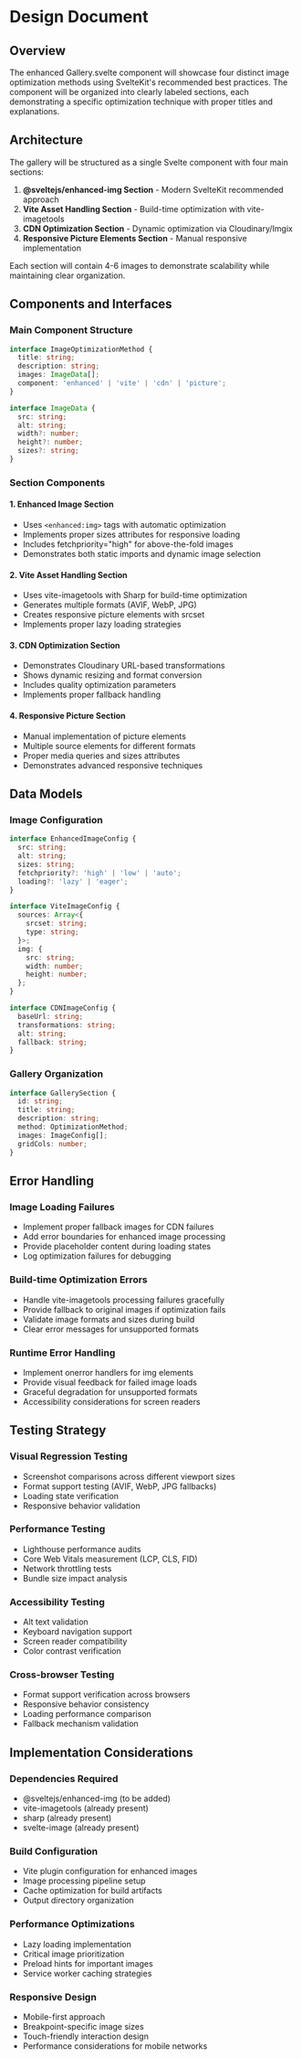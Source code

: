 # Design Document

## Overview

The enhanced Gallery.svelte component will showcase four distinct image optimization methods using SvelteKit's recommended best practices. The component will be organized into clearly labeled sections, each demonstrating a specific optimization technique with proper titles and explanations.

## Architecture

The gallery will be structured as a single Svelte component with four main sections:

1. **@sveltejs/enhanced-img Section** - Modern SvelteKit recommended approach
2. **Vite Asset Handling Section** - Build-time optimization with vite-imagetools
3. **CDN Optimization Section** - Dynamic optimization via Cloudinary/Imgix
4. **Responsive Picture Elements Section** - Manual responsive implementation

Each section will contain 4-6 images to demonstrate scalability while maintaining clear organization.

## Components and Interfaces

### Main Component Structure
```typescript
interface ImageOptimizationMethod {
  title: string;
  description: string;
  images: ImageData[];
  component: 'enhanced' | 'vite' | 'cdn' | 'picture';
}

interface ImageData {
  src: string;
  alt: string;
  width?: number;
  height?: number;
  sizes?: string;
}
```

### Section Components

#### 1. Enhanced Image Section
- Uses `<enhanced:img>` tags with automatic optimization
- Implements proper sizes attributes for responsive loading
- Includes fetchpriority="high" for above-the-fold images
- Demonstrates both static imports and dynamic image selection

#### 2. Vite Asset Handling Section
- Uses vite-imagetools with Sharp for build-time optimization
- Generates multiple formats (AVIF, WebP, JPG)
- Creates responsive picture elements with srcset
- Implements proper lazy loading strategies

#### 3. CDN Optimization Section
- Demonstrates Cloudinary URL-based transformations
- Shows dynamic resizing and format conversion
- Includes quality optimization parameters
- Implements proper fallback handling

#### 4. Responsive Picture Section
- Manual implementation of picture elements
- Multiple source elements for different formats
- Proper media queries and sizes attributes
- Demonstrates advanced responsive techniques

## Data Models

### Image Configuration
```typescript
interface EnhancedImageConfig {
  src: string;
  alt: string;
  sizes: string;
  fetchpriority?: 'high' | 'low' | 'auto';
  loading?: 'lazy' | 'eager';
}

interface ViteImageConfig {
  sources: Array<{
    srcset: string;
    type: string;
  }>;
  img: {
    src: string;
    width: number;
    height: number;
  };
}

interface CDNImageConfig {
  baseUrl: string;
  transformations: string;
  alt: string;
  fallback: string;
}
```

### Gallery Organization
```typescript
interface GallerySection {
  id: string;
  title: string;
  description: string;
  method: OptimizationMethod;
  images: ImageConfig[];
  gridCols: number;
}
```

## Error Handling

### Image Loading Failures
- Implement proper fallback images for CDN failures
- Add error boundaries for enhanced image processing
- Provide placeholder content during loading states
- Log optimization failures for debugging

### Build-time Optimization Errors
- Handle vite-imagetools processing failures gracefully
- Provide fallback to original images if optimization fails
- Validate image formats and sizes during build
- Clear error messages for unsupported formats

### Runtime Error Handling
- Implement onerror handlers for img elements
- Provide visual feedback for failed image loads
- Graceful degradation for unsupported formats
- Accessibility considerations for screen readers

## Testing Strategy

### Visual Regression Testing
- Screenshot comparisons across different viewport sizes
- Format support testing (AVIF, WebP, JPG fallbacks)
- Loading state verification
- Responsive behavior validation

### Performance Testing
- Lighthouse performance audits
- Core Web Vitals measurement (LCP, CLS, FID)
- Network throttling tests
- Bundle size impact analysis

### Accessibility Testing
- Alt text validation
- Keyboard navigation support
- Screen reader compatibility
- Color contrast verification

### Cross-browser Testing
- Format support verification across browsers
- Responsive behavior consistency
- Loading performance comparison
- Fallback mechanism validation

## Implementation Considerations

### Dependencies Required
- @sveltejs/enhanced-img (to be added)
- vite-imagetools (already present)
- sharp (already present)
- svelte-image (already present)

### Build Configuration
- Vite plugin configuration for enhanced images
- Image processing pipeline setup
- Cache optimization for build artifacts
- Output directory organization

### Performance Optimizations
- Lazy loading implementation
- Critical image prioritization
- Preload hints for important images
- Service worker caching strategies

### Responsive Design
- Mobile-first approach
- Breakpoint-specific image sizes
- Touch-friendly interaction design
- Performance considerations for mobile networks